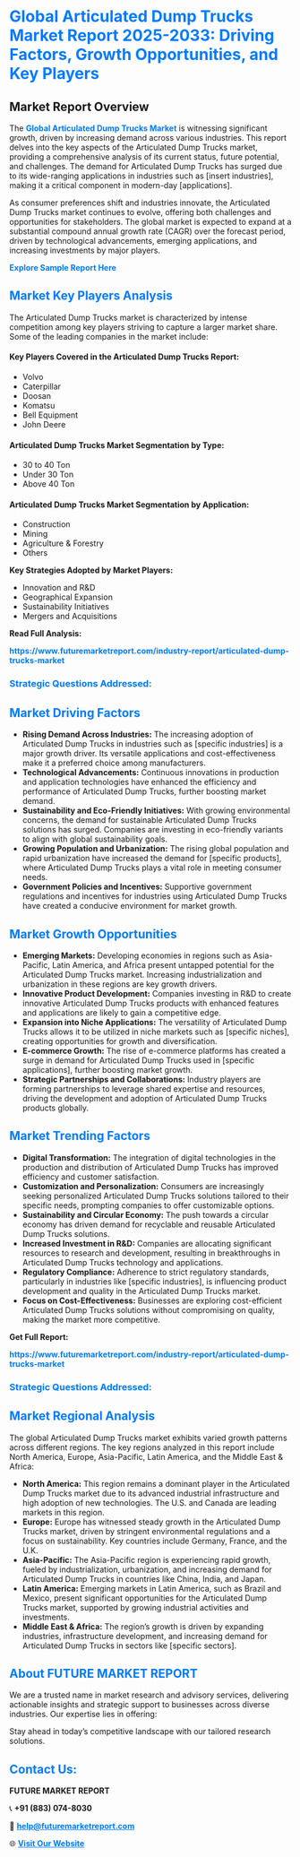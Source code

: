 <h1 style="color: #007BFF;">Global Articulated Dump Trucks Market Report 2025-2033: Driving Factors, Growth Opportunities, and Key Players</h1>

<section id="overview">
<h2>Market Report Overview</h2>
<p>The <a href="https://www.futuremarketreport.com/industry-report/articulated-dump-trucks-market" style="color: #007BFF; text-decoration: none;"><strong>Global Articulated Dump Trucks Market</strong></a> is witnessing significant growth, driven by increasing demand across various industries. This report delves into the key aspects of the Articulated Dump Trucks market, providing a comprehensive analysis of its current status, future potential, and challenges. The demand for Articulated Dump Trucks has surged due to its wide-ranging applications in industries such as [insert industries], making it a critical component in modern-day [applications].</p>
<p>As consumer preferences shift and industries innovate, the Articulated Dump Trucks market continues to evolve, offering both challenges and opportunities for stakeholders. The global market is expected to expand at a substantial compound annual growth rate (CAGR) over the forecast period, driven by technological advancements, emerging applications, and increasing investments by major players.</p>
</section>

<section id="overview">
<p><a href="https://www.futuremarketreport.com/request-sample/reportId=28015" style="color: #007BFF; text-decoration: none;"><strong>Explore Sample Report Here</strong></a></p>
</section>

<section id="key-players">
<h2 style="color: #007BFF;">Market Key Players Analysis</h2>
<p>The Articulated Dump Trucks market is characterized by intense competition among key players striving to capture a larger market share. Some of the leading companies in the market include:</p>
<h4>Key Players Covered in the Articulated Dump Trucks Report:</h4>
<ul><li>Volvo</li><li>Caterpillar</li><li>Doosan</li><li>Komatsu</li><li>Bell Equipment</li><li>John Deere</li></ul>
<h4>Articulated Dump Trucks Market Segmentation by Type:</h4>
<ul><li>30 to 40 Ton</li><li>Under 30 Ton</li><li>Above 40 Ton</li></ul>

<h4>Articulated Dump Trucks Market Segmentation by Application:</h4>
<ul><li>Construction</li><li>Mining</li><li>Agriculture &amp; Forestry</li><li>Others</li></ul>
<p><strong>Key Strategies Adopted by Market Players:</strong></p>
<ul>
<li>Innovation and R&D</li>
<li>Geographical Expansion</li>
<li>Sustainability Initiatives</li>
<li>Mergers and Acquisitions</li>
</ul>
</section>

<section>
<p><strong>Read Full Analysis: </strong></p><a href="https://www.futuremarketreport.com/industry-report/articulated-dump-trucks-market" style="color: #007BFF; text-decoration: none;"><strong>https://www.futuremarketreport.com/industry-report/articulated-dump-trucks-market</strong></a>
<h3 style="color: #007BFF;">Strategic Questions Addressed:</h3>
</section>

<section id="driving-factors">
<h2 style="color: #007BFF;">Market Driving Factors</h2>
<ul>
<li><strong>Rising Demand Across Industries:</strong> The increasing adoption of Articulated Dump Trucks in industries such as [specific industries] is a major growth driver. Its versatile applications and cost-effectiveness make it a preferred choice among manufacturers.</li>
<li><strong>Technological Advancements:</strong> Continuous innovations in production and application technologies have enhanced the efficiency and performance of Articulated Dump Trucks, further boosting market demand.</li>
<li><strong>Sustainability and Eco-Friendly Initiatives:</strong> With growing environmental concerns, the demand for sustainable Articulated Dump Trucks solutions has surged. Companies are investing in eco-friendly variants to align with global sustainability goals.</li>
<li><strong>Growing Population and Urbanization:</strong> The rising global population and rapid urbanization have increased the demand for [specific products], where Articulated Dump Trucks plays a vital role in meeting consumer needs.</li>
<li><strong>Government Policies and Incentives:</strong> Supportive government regulations and incentives for industries using Articulated Dump Trucks have created a conducive environment for market growth.</li>
</ul>
</section>

<section id="growth-opportunities">
<h2 style="color: #007BFF;">Market Growth Opportunities</h2>
<ul>
<li><strong>Emerging Markets:</strong> Developing economies in regions such as Asia-Pacific, Latin America, and Africa present untapped potential for the Articulated Dump Trucks market. Increasing industrialization and urbanization in these regions are key growth drivers.</li>
<li><strong>Innovative Product Development:</strong> Companies investing in R&D to create innovative Articulated Dump Trucks products with enhanced features and applications are likely to gain a competitive edge.</li>
<li><strong>Expansion into Niche Applications:</strong> The versatility of Articulated Dump Trucks allows it to be utilized in niche markets such as [specific niches], creating opportunities for growth and diversification.</li>
<li><strong>E-commerce Growth:</strong> The rise of e-commerce platforms has created a surge in demand for Articulated Dump Trucks used in [specific applications], further boosting market growth.</li>
<li><strong>Strategic Partnerships and Collaborations:</strong> Industry players are forming partnerships to leverage shared expertise and resources, driving the development and adoption of Articulated Dump Trucks products globally.</li>
</ul>
</section>

<section id="trending-factors">
<h2 style="color: #007BFF;">Market Trending Factors</h2>
<ul>
<li><strong>Digital Transformation:</strong> The integration of digital technologies in the production and distribution of Articulated Dump Trucks has improved efficiency and customer satisfaction.</li>
<li><strong>Customization and Personalization:</strong> Consumers are increasingly seeking personalized Articulated Dump Trucks solutions tailored to their specific needs, prompting companies to offer customizable options.</li>
<li><strong>Sustainability and Circular Economy:</strong> The push towards a circular economy has driven demand for recyclable and reusable Articulated Dump Trucks solutions.</li>
<li><strong>Increased Investment in R&D:</strong> Companies are allocating significant resources to research and development, resulting in breakthroughs in Articulated Dump Trucks technology and applications.</li>
<li><strong>Regulatory Compliance:</strong> Adherence to strict regulatory standards, particularly in industries like [specific industries], is influencing product development and quality in the Articulated Dump Trucks market.</li>
<li><strong>Focus on Cost-Effectiveness:</strong> Businesses are exploring cost-efficient Articulated Dump Trucks solutions without compromising on quality, making the market more competitive.</li>
</ul>
</section>

<section>
<p><strong>Get Full Report: </strong></p><a href="https://www.futuremarketreport.com/industry-report/articulated-dump-trucks-market" style="color: #007BFF; text-decoration: none;"><strong>https://www.futuremarketreport.com/industry-report/articulated-dump-trucks-market</strong></a>
<h3 style="color: #007BFF;">Strategic Questions Addressed:</h3>
</section>


<section id="regional-analysis">
<h2 style="color: #007BFF;">Market Regional Analysis</h2>
<p>The global Articulated Dump Trucks market exhibits varied growth patterns across different regions. The key regions analyzed in this report include North America, Europe, Asia-Pacific, Latin America, and the Middle East & Africa:</p>
<ul>
<li><strong>North America:</strong> This region remains a dominant player in the Articulated Dump Trucks market due to its advanced industrial infrastructure and high adoption of new technologies. The U.S. and Canada are leading markets in this region.</li>
<li><strong>Europe:</strong> Europe has witnessed steady growth in the Articulated Dump Trucks market, driven by stringent environmental regulations and a focus on sustainability. Key countries include Germany, France, and the U.K.</li>
<li><strong>Asia-Pacific:</strong> The Asia-Pacific region is experiencing rapid growth, fueled by industrialization, urbanization, and increasing demand for Articulated Dump Trucks in countries like China, India, and Japan.</li>
<li><strong>Latin America:</strong> Emerging markets in Latin America, such as Brazil and Mexico, present significant opportunities for the Articulated Dump Trucks market, supported by growing industrial activities and investments.</li>
<li><strong>Middle East & Africa:</strong> The region’s growth is driven by expanding industries, infrastructure development, and increasing demand for Articulated Dump Trucks in sectors like [specific sectors].</li>
</ul>
</section>

<footer>
<h2 style="color: #007BFF;">About FUTURE MARKET REPORT</h2>
<p>We are a trusted name in market research and advisory services, delivering actionable insights and strategic support to businesses across diverse industries. Our expertise lies in offering:</p>

<p>Stay ahead in today’s competitive landscape with our tailored research solutions.</p>

<h2 style="color: #007BFF;">Contact Us:</h2>
<p><strong>FUTURE MARKET REPORT</strong></p>
<p>📞 <strong>+91 (883) 074-8030</strong></p>
<p>📧 <strong><a href="mailto:help@futuremarketreport.com" style="color: #007BFF;">help@futuremarketreport.com</a></strong></p>
<p>🌐 <strong><a href="https://www.futuremarketreport.com/" style="color: #007BFF;">Visit Our Website</a></strong></p>
</footer>